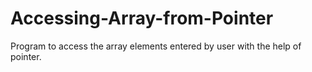 # Accessing-Array-from-Pointer
Program to access the array elements entered by user with the help of pointer.
